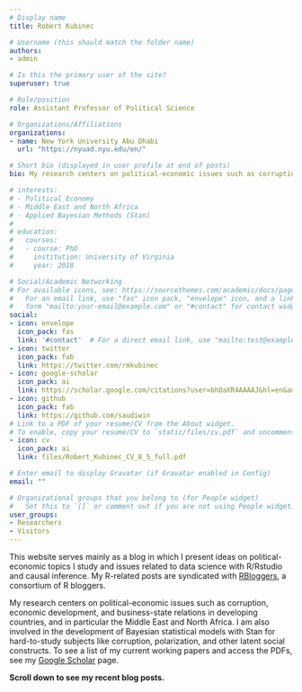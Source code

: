 ```yaml
---
# Display name
title: Robert Kubinec

# Username (this should match the folder name)
authors:
- admin

# Is this the primary user of the site?
superuser: true

# Role/position
role: Assistant Professor of Political Science

# Organizations/Affiliations
organizations:
- name: New York University Abu Dhabi
  url: "https://nyuad.nyu.edu/en/"

# Short bio (displayed in user profile at end of posts)
bio: My research centers on political-economic issues such as corruption, economic development, and business-state relations in developing countries, and in particular the Middle East and North Africa. I am also involved in the development of Bayesian statistical models with Stan for hard-to-study subjects like corruption, polarization, and other latent social constructs.

# interests:
# - Political Economy
# - Middle East and North Africa
# - Applied Bayesian Methods (Stan)
#
# education:
#   courses:
#   - course: PhD
#     institution: University of Virginia
#     year: 2018

# Social/Academic Networking
# For available icons, see: https://sourcethemes.com/academic/docs/page-builder/#icons
#   For an email link, use "fas" icon pack, "envelope" icon, and a link in the
#   form "mailto:your-email@example.com" or "#contact" for contact widget.
social:
- icon: envelope
  icon_pack: fas
  link: '#contact'  # For a direct email link, use "mailto:test@example.org".
- icon: twitter
  icon_pack: fab
  link: https://twitter.com/rmkubinec
- icon: google-scholar
  icon_pack: ai
  link: https://scholar.google.com/citations?user=bhOaXR4AAAAJ&hl=en&authuser=1
- icon: github
  icon_pack: fab
  link: https://github.com/saudiwin
# Link to a PDF of your resume/CV from the About widget.
# To enable, copy your resume/CV to `static/files/cv.pdf` and uncomment the lines below.
- icon: cv
  icon_pack: ai
  link: files/Robert_Kubinec_CV_8_5_full.pdf

# Enter email to display Gravatar (if Gravatar enabled in Config)
email: ""

# Organizational groups that you belong to (for People widget)
#   Set this to `[]` or comment out if you are not using People widget.
user_groups:
- Researchers
- Visitors
---
```


This website serves mainly as a blog in which I present ideas on political-economic topics I study and issues related to data science with R/Rstudio and causal inference. My R-related posts are syndicated with [RBloggers](https://www.r-bloggers.com/), a consortium of R bloggers.

My research centers on political-economic issues such as corruption, economic development, and business-state relations in developing countries, and in particular the Middle East and North Africa. I am also involved in the development of Bayesian statistical models with Stan for hard-to-study subjects like corruption, polarization, and other latent social constructs. To see a list of my current working papers and access the PDFs, see my [Google Scholar](https://scholar.google.com/citations?user=bhOaXR4AAAAJ&hl=en&authuser=1) page.

**Scroll down to see my recent blog posts.**

